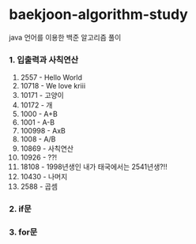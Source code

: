 # baekjoon-algorithm-study
java 언어를 이용한 백준 알고리즘 풀이

### 1. 입출력과 사칙연산
1. 2557 - Hello World
2. 10718 - We love kriii
3. 10171 - 고양이
4. 10172 - 개
5. 1000 - A+B
6. 1001 - A-B
7. 100998 - AxB
8. 1008 - A/B
9. 10869 - 사칙연산
10. 10926 - ??!
11. 18108 - 1998년생인 내가 태국에서는 2541년생?!!
12. 10430 - 나머지
13. 2588 - 곱셈


### 2. if문

### 3. for문
